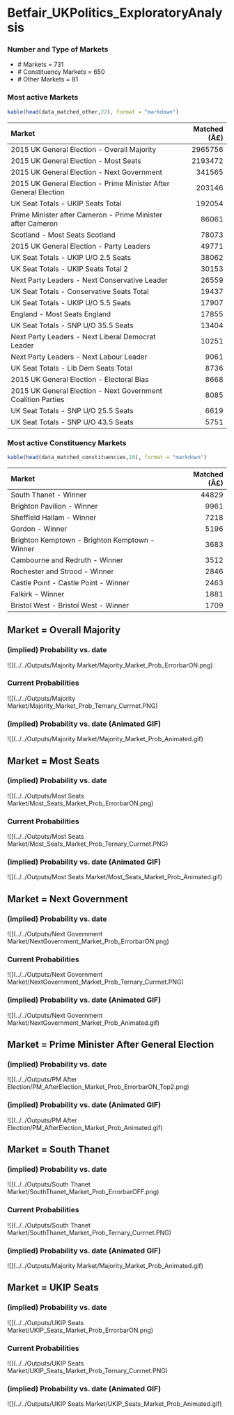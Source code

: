 # Betfair_UKPolitics_ExploratoryAnalysis



### Number and Type of Markets

- \# Markets = 731
- \# Constituency Markets = 650
- \# Other Markets = 81

### Most active Markets


```r
kable(head(data_matched_other,22), format = "markdown")
```



|Market                                                           | Matched (Â£)|
|:----------------------------------------------------------------|------------:|
|2015 UK General Election - Overall Majority                      |      2965756|
|2015 UK General Election - Most Seats                            |      2193472|
|2015 UK General Election - Next Government                       |       341565|
|2015 UK General Election - Prime Minister After General Election |       203146|
|UK Seat Totals - UKIP Seats Total                                |       192054|
|Prime Minister after Cameron - Prime Minister after Cameron      |        86061|
|Scotland - Most Seats Scotland                                   |        78073|
|2015 UK General Election - Party Leaders                         |        49771|
|UK Seat Totals - UKIP U/O 2.5 Seats                              |        38062|
|UK Seat Totals - UKIP Seats Total 2                              |        30153|
|Next Party Leaders - Next Conservative Leader                    |        26559|
|UK Seat Totals - Conservative Seats Total                        |        19437|
|UK Seat Totals - UKIP U/O 5.5 Seats                              |        17907|
|England - Most Seats England                                     |        17855|
|UK Seat Totals - SNP U/O 35.5 Seats                              |        13404|
|Next Party Leaders - Next Liberal Democrat Leader                |        10251|
|Next Party Leaders - Next Labour Leader                          |         9061|
|UK Seat Totals - Lib Dem Seats Total                             |         8736|
|2015 UK General Election - Electoral Bias                        |         8668|
|2015 UK General Election - Next Government Coalition Parties     |         8085|
|UK Seat Totals - SNP U/O 25.5 Seats                              |         6619|
|UK Seat Totals - SNP U/O 43.5 Seats                              |         5751|

### Most active Constituency Markets


```r
kable(head(data_matched_constituencies,10), format = "markdown")
```



|Market                                         | Matched (Â£)|
|:----------------------------------------------|------------:|
|South Thanet - Winner                          |        44829|
|Brighton Pavilion - Winner                     |         9961|
|Sheffield Hallam - Winner                      |         7218|
|Gordon - Winner                                |         5196|
|Brighton Kemptown - Brighton Kemptown - Winner |         3683|
|Cambourne and Redruth - Winner                 |         3512|
|Rochester and Strood - Winner                  |         2846|
|Castle Point - Castle Point - Winner           |         2463|
|Falkirk - Winner                               |         1881|
|Bristol West - Bristol West - Winner           |         1709|

## Market = Overall Majority

### (implied) Probability vs. date

![](../../Outputs/Majority Market/Majority_Market_Prob_ErrorbarON.png)

### Current Probabilities

![](../../Outputs/Majority Market/Majority_Market_Prob_Ternary_Currnet.PNG)

### (implied) Probability vs. date (Animated GIF)

![](../../Outputs/Majority Market/Majority_Market_Prob_Animated.gif)

## Market = Most Seats

### (implied) Probability vs. date

![](../../Outputs/Most Seats Market/Most_Seats_Market_Prob_ErrorbarON.png)

### Current Probabilities

![](../../Outputs/Most Seats Market/Most_Seats_Market_Prob_Ternary_Currnet.PNG)

### (implied) Probability vs. date (Animated GIF)

![](../../Outputs/Most Seats Market/Most_Seats_Market_Prob_Animated.gif)

## Market = Next Government

### (implied) Probability vs. date

![](../../Outputs/Next Government Market/NextGovernment_Market_Prob_ErrorbarON.png)

### Current Probabilities

![](../../Outputs/Next Government Market/NextGovernment_Market_Prob_Ternary_Currnet.PNG)

### (implied) Probability vs. date (Animated GIF)

![](../../Outputs/Next Government Market/NextGovernment_Market_Prob_Animated.gif)


## Market = Prime Minister After General Election

### (implied) Probability vs. date

![](../../Outputs/PM After Election/PM_AfterElection_Market_Prob_ErrorbarON_Top2.png)

### (implied) Probability vs. date (Animated GIF)

![](../../Outputs/PM After Election/PM_AfterElection_Market_Prob_Animated.gif)


## Market = South Thanet

### (implied) Probability vs. date

![](../../Outputs/South Thanet Market/SouthThanet_Market_Prob_ErrorbarOFF.png)

### Current Probabilities

![](../../Outputs/South Thanet Market/SouthThanet_Market_Prob_Ternary_Currnet.PNG)

### (implied) Probability vs. date (Animated GIF)

![](../../Outputs/Majority Market/Majority_Market_Prob_Animated.gif)

## Market = UKIP Seats

### (implied) Probability vs. date

![](../../Outputs/UKIP Seats Market/UKIP_Seats_Market_Prob_ErrorbarON.png)

### Current Probabilities

![](../../Outputs/UKIP Seats Market/UKIP_Seats_Market_Prob_Ternary_Currnet.PNG)

### (implied) Probability vs. date (Animated GIF)

![](../../Outputs/UKIP Seats Market/UKIP_Seats_Market_Prob_Animated.gif)







